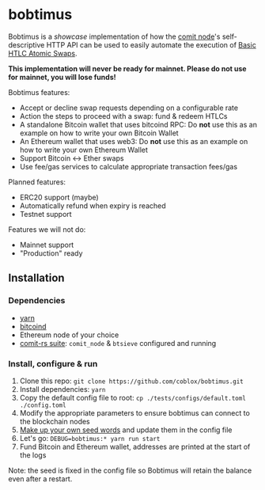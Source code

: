 # bobtimus

Bobtimus is a _showcase_ implementation of how the [comit node](https://github.com/comit-network/comit-rs/)'s self-descriptive HTTP API can be used to easily automate the execution of [Basic HTLC Atomic Swaps](https://github.com/comit-network/RFCs/blob/master/RFC-003-SWAP-Basic.md).

**This implementation will never be ready for mainnet. Please do not use for mainnet, you will lose funds!**

Bobtimus features:
- Accept or decline swap requests depending on a configurable rate
- Action the steps to proceed with a swap: fund & redeem HTLCs 
- A standalone Bitcoin wallet that uses bitcoind RPC: Do **not** use this as an example on how to write your own Bitcoin Wallet 
- An Ethereum wallet that uses web3: Do **not** use this as an example on how to write your own Ethereum Wallet
- Support Bitcoin <-> Ether swaps
- Use fee/gas services to calculate appropriate transaction fees/gas

Planned features:
- ERC20 support (maybe)
- Automatically refund when expiry is reached
- Testnet support 

Features we will not do:
- Mainnet support
- "Production" ready 

## Installation

### Dependencies

- [yarn](https://yarnpkg.com/)
- [bitcoind](https://bitcoincore.org/en/download/)
- Ethereum node of your choice
- [comit-rs suite](https://github.com/comit-network/comit-rs/): `comit_node` & `btsieve` configured and running

### Install, configure & run

1. Clone this repo: `git clone https://github.com/coblox/bobtimus.git`
2. Install dependencies: `yarn`
3. Copy the default config file to root: `cp ./tests/configs/default.toml ./config.toml`
4. Modify the appropriate parameters to ensure bobtimus can connect to the blockchain nodes
5. [Make up your own seed words](https://duckduckgo.com/?q=generate+BIP39) and update them in the config file
6. Let's go: `DEBUG=bobtimus:* yarn run start`
7. Fund Bitcoin and Ethereum wallet, addresses are printed at the start of the logs

Note: the seed is fixed in the config file so Bobtimus will retain the balance even after a restart. 
